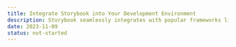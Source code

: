 ```yaml
---
title: Integrate Storybook into Your Development Environment
description: Storybook seamlessly integrates with popular frameworks like Next.js, Nuxt, Angular, SvelteKit, and more. Discover how to incorporate Storybook into your existing project, enhancing your UI development process.
date: 2023-11-09
status: not-started
---
```

